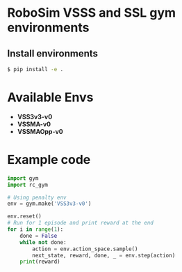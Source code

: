 # RoboSim VSSS and SSL gym environments

## Install environments

```bash
$ pip install -e .
```
# Available Envs
- **VSS3v3-v0**
- **VSSMA-v0**
- **VSSMAOpp-v0**

# Example code
```python
import gym
import rc_gym

# Using penalty env
env = gym.make('VSS3v3-v0')

env.reset()
# Run for 1 episode and print reward at the end
for i in range(1):
    done = False
    while not done:
        action = env.action_space.sample()
        next_state, reward, done, _ = env.step(action)
    print(reward)
```
